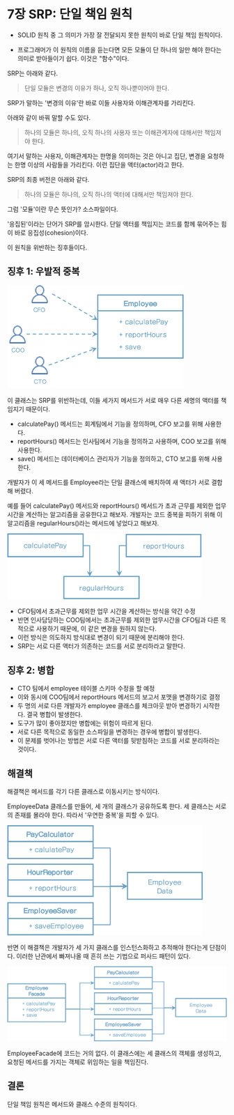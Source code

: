 # 7장 SRP: 단일 책임 원칙

* SOLID 원칙 중 그 의미가 가장 잘 전달되지 못한 원칙이 바로 단일 책임 원칙이다.

* 프로그래머가 이 원칙의 이름을 듣는다면 모든 모듈이 단 하나의 일만 해야 한다는 의미로 받아들이기 쉽다. 이것은 "함수"이다.



SRP는 아래와 같다.

> 단일 모듈은 변경의 이유가 하나, 오직 하나뿐이어야 한다.

SRP가 말하는 '변경의 이유'란 바로 이들 사용자와 이해관계자를 가리킨다.

아래와 같이 바꿔 말할 수도 있다.

> 하나의 모듈은 하나의, 오직 하나의 사용자 또는 이해관계자에 대해서만 책임져야 한다.

여기서 말하는 사용자, 이해관계자는 한명을 의미하는 것은 아니고 집단, 변경을 요청하는 한명 이상의 사람들을 가리킨다. 이런 집단을 액터(actor)라고 한다.

SRP의 최종 버전은 아래와 같다.

> 하나의 모듈은 하나의, 오직 하나의 액터에 대해서만 책임져야 한다.

그럼 '모듈'이란 무슨 뜻인가? 소스파일이다.

'응집된'이라는 단어가 SRP를 암시한다. 단일 액터를 책임지는 코드를 함께 묶어주는 힘이 바로 응집성(cohesion)이다.



이 원칙을 위반하는 징후들이다.

## 징후 1: 우발적 중복



<img src="chapter-07.assets/image-20201217081919685.png" alt="image-20201217081919685" style="zoom: 67%;" />



이 클래스는 SRP를 위반하는데, 이들 세가지 메서드가 서로 매우 다른 세명의 액터를 책임지기 때문이다.

* calculatePay() 메서드는 회계팀에서 기능을 정의하며, CFO 보고를 위해 사용한다.
* reportHours() 메서드는 인사팀에서 기능을 정의하고 사용하며, COO 보고를 위해 사용한다.
* save() 메서드는 데이터베이스 관리자가 기능을 정의하고, CTO 보고를 위해 사용한다.

개발자가 이 세 메서드를 Employee라는 단일 클래스에 배치하여 새 액터가 서로 결합해 버렸다.

예를 들어 calculatePay() 메서드와 reportHours() 메서드가 초과 근무를 제외한 업무 시간을 계산하는 알고리즘을 공유한다고 해보자.
개발자는 코드 중복을 피하기 위해 이 알고리즘을 regularHours()라는 메서드에 넣었다고 해보자.



<img src="chapter-07.assets/image-20201217081909994.png" alt="image-20201217081909994" style="zoom: 67%;" />



* CFO팀에서 초과근무를 제외한 업무 시간을 계산하는 방식을 약간 수정
* 반면 인사담당하는 COO팀에서는 초과근무를 제외한 업무시간을 CFO팀과 다른 목적으로 사용하기 때문에, 이 같은 변경을 원하지 않는다.
* 이런 방식은 의도하지 방식대로 변경이 되기 때문에 분리해야 한다.
* SRP는 서로 다른 액터가 의존하는 코드를 서로 분리하라고 말한다.



## 징후 2: 병합

* CTO 팀에서 employee 테이블 스키마 수정을 할 예정
* 이와 동시에 COO팀에서 reportHours 메서드의 보고서 포맷을 변경하기로 결정
* 두 명의 서로 다른 개발자가 employee 클래스를 체크아웃 받아 변경하기 시작한다. 결국 병합이 발생한다.
* 도구가 많이 좋아졌지만 병합에는 위험이 따르게 된다.
* 서로 다른 목적으로 동일한 소스파일을 변경하는 경우에 병합이 발생한다.
* 이 문제를 벗어나는 방법은 서로 다른 액터를 뒷받침하는 코드를 서로 분리하라는 것이다.



## 해결책

해결책은 메서드를 각기 다른 클래스로 이동시키는 방식이다.

EmployeeData 클래스를 만들어, 세 개의 클래스가 공유하도록 한다. 세 클래스는 서로의 존재를 몰라야 한다. 따라서 '우연한 중복'을 피할 수 있다.



<img src="chapter-07.assets/image-20201221201538464.png" alt="image-20201221201538464" style="zoom:67%;" />



반면 이 해결책은 개발자가 세 가지 클래스를 인스턴스화하고 추적해야 한다는게 단점이다. 이러한 난관에서 빠져나올 때 흔히 쓰는 기법으로 퍼사드 패턴이 있다.



<img src="chapter-07.assets/image-20201221201550463.png" alt="image-20201221201550463" style="zoom:67%;" />



EmployeeFacade에 코드는 거의 없다. 이 클래스에는 세 클래스의 객체를 생성하고, 요청된 메서드를 가지는 객체로 위임하는 일을 책임진다.



## 결론

단일 책임 원칙은 메서드와 클래스 수준의 원칙이다.



